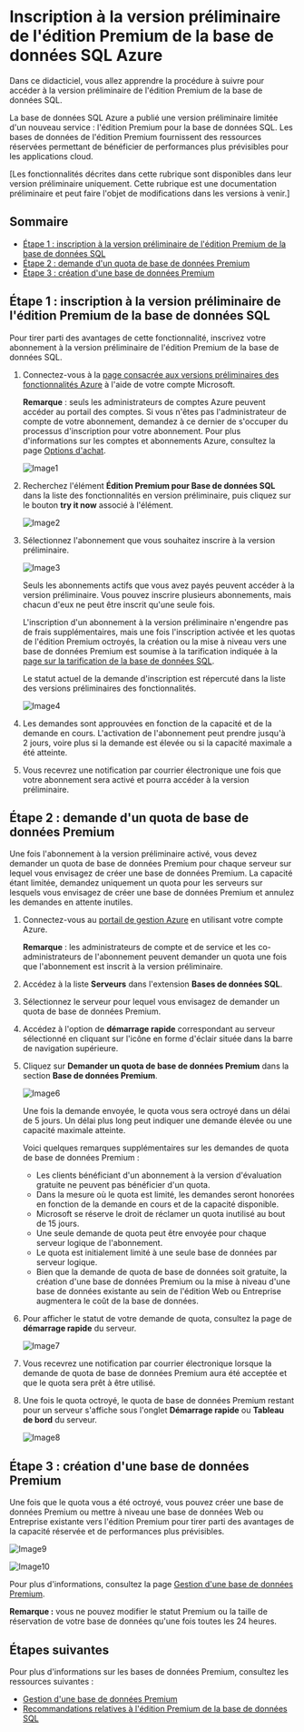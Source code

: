 <properties linkid="manage-services-sql-databases-premium" urlDisplayName="Premium SQL Database" pageTitle="Sign up for Azure Premium for SQL Database" metaKeywords="" description="Describes how to sign up for the Premium for SQL Database preview, request your Premium database quota, and then upgrade a database to Premium in Azure SQL Database." metaCanonical="" services="cloud-services" documentationCenter="" title="Sign up for the preview of Premium for Azure SQL Database" authors="karaman" solutions="" manager="" editor="tysonn" />

Inscription à la version préliminaire de l'édition Premium de la base de données SQL Azure
==========================================================================================

Dans ce didacticiel, vous allez apprendre la procédure à suivre pour accéder à la version préliminaire de l'édition Premium de la base de données SQL.

La base de données SQL Azure a publié une version préliminaire limitée d'un nouveau service : l'édition Premium pour la base de données SQL. Les bases de données de l'édition Premium fournissent des ressources réservées permettant de bénéficier de performances plus prévisibles pour les applications cloud.

[Les fonctionnalités décrites dans cette rubrique sont disponibles dans leur version préliminaire uniquement. Cette rubrique est une documentation préliminaire et peut faire l'objet de modifications dans les versions à venir.]

Sommaire
--------

-   [Étape 1 : inscription à la version préliminaire de l'édition Premium de la base de données SQL](#SignUp)
-   [Étape 2 : demande d'un quota de base de données Premium](#Quota)
-   [Étape 3 : création d'une base de données Premium](#Upgrade)

Étape 1 : inscription à la version préliminaire de l'édition Premium de la base de données SQL
----------------------------------------------------------------------------------------------

Pour tirer parti des avantages de cette fonctionnalité, inscrivez votre abonnement à la version préliminaire de l'édition Premium de la base de données SQL.

1.  Connectez-vous à la [page consacrée aux versions préliminaires des fonctionnalités Azure](http://account.windowsazure.com/PreviewFeatures) à l'aide de votre compte Microsoft.

    **Remarque** : seuls les administrateurs de comptes Azure peuvent accéder au portail des comptes. Si vous n'êtes pas l'administrateur de compte de votre abonnement, demandez à ce dernier de s'occuper du processus d'inscription pour votre abonnement. Pour plus d'informations sur les comptes et abonnements Azure, consultez la page [Options d'achat](http://account.windowsazure.com/PreviewFeatures).

    ![Image1](./media/sql-database-premium-sign-up/AccountSignup-Figure1.png)

2.  Recherchez l'élément **Édition Premium pour Base de données SQL** dans la liste des fonctionnalités en version préliminaire, puis cliquez sur le bouton **try it now** associé à l'élément.

    ![Image2](./media/sql-database-premium-sign-up/AccountSignupButton-Figure2.png)

3.  Sélectionnez l'abonnement que vous souhaitez inscrire à la version préliminaire.

    ![Image3](./media/sql-database-premium-sign-up/Subscription-Figure3.png)

    Seuls les abonnements actifs que vous avez payés peuvent accéder à la version préliminaire. Vous pouvez inscrire plusieurs abonnements, mais chacun d'eux ne peut être inscrit qu'une seule fois.

    L'inscription d'un abonnement à la version préliminaire n'engendre pas de frais supplémentaires, mais une fois l'inscription activée et les quotas de l'édition Premium octroyés, la création ou la mise à niveau vers une base de données Premium est soumise à la tarification indiquée à la [page sur la tarification de la base de données SQL](http://www.windowsazure.com/fr-fr/pricing/details/sql-database/).

    Le statut actuel de la demande d'inscription est répercuté dans la liste des versions préliminaires des fonctionnalités.

    ![Image4](./media/sql-database-premium-sign-up/Status-Figure4.png)

4.  Les demandes sont approuvées en fonction de la capacité et de la demande en cours. L'activation de l'abonnement peut prendre jusqu'à 2 jours, voire plus si la demande est élevée ou si la capacité maximale a été atteinte.

5.  Vous recevrez une notification par courrier électronique une fois que votre abonnement sera activé et pourra accéder à la version préliminaire.

Étape 2 : demande d'un quota de base de données Premium
-------------------------------------------------------

Une fois l'abonnement à la version préliminaire activé, vous devez demander un quota de base de données Premium pour chaque serveur sur lequel vous envisagez de créer une base de données Premium. La capacité étant limitée, demandez uniquement un quota pour les serveurs sur lesquels vous envisagez de créer une base de données Premium et annulez les demandes en attente inutiles.

1.  Connectez-vous au [portail de gestion Azure](https://manage.windowsazure.com) en utilisant votre compte Azure.

    **Remarque** : les administrateurs de compte et de service et les co-administrateurs de l'abonnement peuvent demander un quota une fois que l'abonnement est inscrit à la version préliminaire.

2.  Accédez à la liste **Serveurs** dans l'extension **Bases de données SQL**.
3.  Sélectionnez le serveur pour lequel vous envisagez de demander un quota de base de données Premium.
4.  Accédez à l'option de **démarrage rapide** correspondant au serveur sélectionné en cliquant sur l'icône en forme d'éclair située dans la barre de navigation supérieure.
5.  Cliquez sur **Demander un quota de base de données Premium** dans la section **Base de données Premium**.

    ![Image6](./media/sql-database-premium-sign-up/RequestQuota-Figure6.png)

    Une fois la demande envoyée, le quota vous sera octroyé dans un délai de 5 jours. Un délai plus long peut indiquer une demande élevée ou une capacité maximale atteinte.

    Voici quelques remarques supplémentaires sur les demandes de quota de base de données Premium :

    -   Les clients bénéficiant d'un abonnement à la version d'évaluation gratuite ne peuvent pas bénéficier d'un quota.
    -   Dans la mesure où le quota est limité, les demandes seront honorées en fonction de la demande en cours et de la capacité disponible.
    -   Microsoft se réserve le droit de réclamer un quota inutilisé au bout de 15 jours.
    -   Une seule demande de quota peut être envoyée pour chaque serveur logique de l'abonnement.
    -   Le quota est initialement limité à une seule base de données par serveur logique.
    -   Bien que la demande de quota de base de données soit gratuite, la création d'une base de données Premium ou la mise à niveau d'une base de données existante au sein de l'édition Web ou Entreprise augmentera le coût de la base de données.

6.  Pour afficher le statut de votre demande de quota, consultez la page de **démarrage rapide** du serveur.

    ![Image7](./media/sql-database-premium-sign-up/PendingApproval-Figure7.png)

7.  Vous recevrez une notification par courrier électronique lorsque la demande de quota de base de données Premium aura été acceptée et que le quota sera prêt à être utilisé.
8.  Une fois le quota octroyé, le quota de base de données Premium restant pour un serveur s'affiche sous l'onglet **Démarrage rapide** ou **Tableau de bord** du serveur.

    ![Image8](./media/sql-database-premium-sign-up/QuotaApproved-Figure8.png)

Étape 3 : création d'une base de données Premium
------------------------------------------------

Une fois que le quota vous a été octroyé, vous pouvez créer une base de données Premium ou mettre à niveau une base de données Web ou Entreprise existante vers l'édition Premium pour tirer parti des avantages de la capacité réservée et de performances plus prévisibles.

![Image9](./media/sql-database-premium-sign-up/SpecifyDBSettings-Figure9.png)

![Image10](./media/sql-database-premium-sign-up/PremiumDBSettings-Figure10.png)

Pour plus d'informations, consultez la page [Gestion d'une base de données Premium](http://go.microsoft.com/fwlink/p/?LinkID=311927).

**Remarque :** vous ne pouvez modifier le statut Premium ou la taille de réservation de votre base de données qu'une fois toutes les 24 heures.

Étapes suivantes
----------------

Pour plus d'informations sur les bases de données Premium, consultez les ressources suivantes :

-   [Gestion d'une base de données Premium](http://go.microsoft.com/fwlink/p/?LinkID=311927)
-   [Recommandations relatives à l'édition Premium de la base de données SQL](http://go.microsoft.com/fwlink/p/?LinkId=313650)

